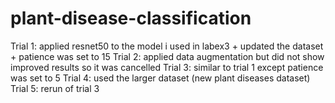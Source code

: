 # plant-disease-classification

Trial 1: applied resnet50 to the model i used in labex3 + updated the dataset + patience was set to 15
Trial 2: applied data augmentation but did not show improved results so it was cancelled
Trial 3: similar to trial 1 except patience was set to 5
Trial 4: used the larger dataset (new plant diseases dataset)
Trial 5: rerun of trial 3
